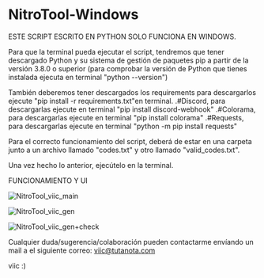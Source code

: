 # NitroTool-Windows
ESTE SCRIPT ESCRITO EN PYTHON SOLO FUNCIONA EN WINDOWS.

Para que la terminal pueda ejecutar el script, tendremos que tener descargado Python y su sistema de gestión de paquetes pip a partir de la versión 3.8.0 o superior (para comprobar la versión de Python que tienes instalada ejecuta en terminal "python --version")

También deberemos tener descargados los requirements para descargarlos ejecute "pip install -r requirements.txt"en terminal.
.#Discord, para descargarlas ejecute en terminal "pip install discord-webhook"
.#Colorama, para descargarlas ejecute en terminal "pip install colorama"
.#Requests, para descargarlas ejecute en terminal "python -m pip install requests"

Para el correcto funcionamiento del script, deberá de estar en una carpeta junto a un archivo llamado "codes.txt" y otro llamado "valid_codes.txt".

Una vez hecho lo anterior, ejecútelo en la terminal.




FUNCIONAMIENTO Y UI

![NitroTool_viic_main](https://user-images.githubusercontent.com/78870476/126480535-8fcaebd9-4096-4548-ab03-f12d985280f7.png)



![NitroTool_viic_gen](https://user-images.githubusercontent.com/78870476/126480614-00e660e8-1b83-4cc8-95c1-4ca3aa25af98.png)



![NitroTool_viic_gen+check](https://user-images.githubusercontent.com/78870476/126480649-ea27ed55-ac71-463a-a314-fce34597fe7d.png)




Cualquier duda/sugerencia/colaboración pueden contactarme envíando un mail a el siguiente correo: viic@tutanota.com

viic                                    :)
